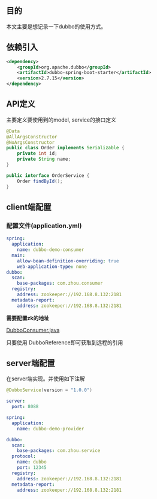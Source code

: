 ## 目的

本文主要是想记录一下dubbo的使用方式。

## 依赖引入

```xml
<dependency>
    <groupId>org.apache.dubbo</groupId>
    <artifactId>dubbo-spring-boot-starter</artifactId>
    <version>2.7.15</version>
</dependency>
```



## API定义

主要定义要使用到的model, service的接口定义

```java
@Data
@AllArgsConstructor
@NoArgsConstructor
public class Order implements Serializable {
    private int id;
    private String name;
}
```

```java
public interface OrderService {
    Order findById();
}
```



## client端配置

### 配置文件(application.yml)

```yaml
spring:
  application:
    name: dubbo-demo-consumer
  main:
    allow-bean-definition-overriding: true
    web-application-type: none
dubbo:
  scan:
    base-packages: com.zhou.consumer
  registry:
    address: zookeeper://192.168.8.132:2181
  metadata-report:
    address: zookeeper://192.168.8.132:2181
```

**需要配置zk的地址**

[DubboConsumer.java](dubbo-client/src/main/java/com/zhou/consumer/DubboConsumer.java)

只要使用 DubboReference即可获取到远程的引用



## server端配置

在server端实现。并使用如下注解

```java
@DubboService(version = "1.0.0")
```



```yaml
server:
  port: 8088

spring:
  application:
    name: dubbo-demo-provider

dubbo:
  scan:
    base-packages: com.zhou.service
  protocol:
    name: dubbo
    port: 12345
  registry:
    address: zookeeper://192.168.8.132:2181
  metadata-report:
    address: zookeeper://192.168.8.132:2181
```

